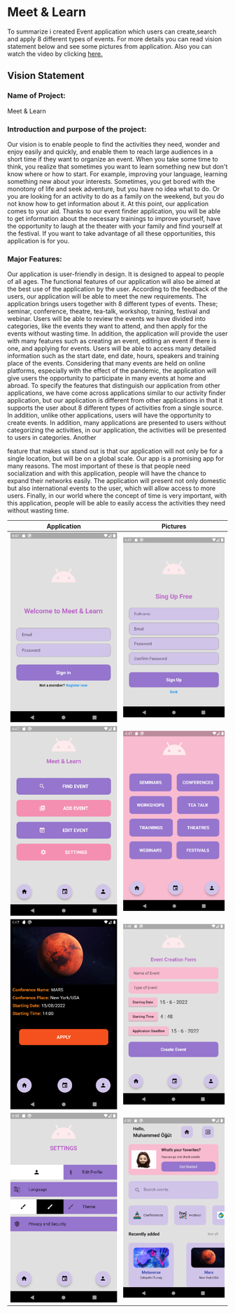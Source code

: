 # Meet & Learn
To summarize i created Event application which users can create,search and apply 8 different types of events. For more details you can read vision statement below and see some pictures from application. Also you can watch the video by clicking [here.](https://youtu.be/JNtTexCDot0)

## Vision Statement
### Name of Project:
Meet & Learn

### Introduction and purpose of the project:
Our vision is to enable people to find the activities they need, wonder and enjoy easily and quickly, and enable them to reach large audiences in a short time if they want to organize an event.
When you take some time to think, you realize that sometimes you want to learn something new but don't know where or how to start. For example, improving your language, learning something new about your interests. Sometimes, you get bored with the monotony of life and     seek adventure, but you have no idea what to do. Or you are looking for an activity to do as a family on the weekend, but you do not know how to get information about it. At this point, our application comes to your aid. Thanks to our event finder application, you will be able to get information about the necessary trainings to improve yourself, have the opportunity to laugh at the theater with your family and find yourself at the festival. If you want to take advantage of all these opportunities, this application is for you.

### Major Features:
Our application is user-friendly in design. It is designed to appeal to people of all ages. The functional features of our application will also be aimed at the best use of the application by the user. According to the feedback of the users, our application will be able to meet the new requirements.
The application brings users together with 8 different types of events. These; seminar, conference, theatre, tea-talk, workshop, training, festival and webinar. Users will be able to review the events we have divided into categories, like the events they want to attend, and then apply for the events without wasting time. In addition, the application will provide the user with many features such as creating an event, editing an event if there is one, and applying for events. Users will be able to access many detailed information such as the start date, end date, hours, speakers and training place of the events. Considering that many events are held on online platforms, especially with the effect of the pandemic, the application will give users the opportunity to participate in many events at home and abroad.
To specify the features that distinguish our application from other applications, we have come across applications similar to our activity finder application, but our application is different from other applications in that it supports the user about 8 different types of activities from a single source. In addition, unlike other applications, users will have the opportunity to create events. In addition, many applications are presented to users without categorizing the activities, in our application, the activities will be presented to users in categories. Another
 
feature that makes us stand out is that our application will not only be for a single location, but will be on a global scale.
Our app is a promising app for many reasons. The most important of these is that people need socialization and with this application, people will have the chance to expand their networks easily. The application will present not only domestic but also international events to the user, which will allow access to more users. Finally, in our world where the concept of time is very important, with this application, people will be able to easily access the activities they need without wasting time.



Application             |  Pictures
:-------------------------:|:-------------------------:
![interface_pics](interface_pics/1.png)  |  ![interface_pics](interface_pics/2.png)
![interface_pics](interface_pics/3.png)  |  ![interface_pics](interface_pics/4.png)
![interface_pics](interface_pics/5.png)  |  ![interface_pics](interface_pics/6.png)
![interface_pics](interface_pics/7.png)  |  ![interface_pics](interface_pics/8.png)
